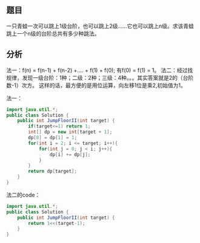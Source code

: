 ## 题目
一只青蛙一次可以跳上1级台阶，也可以跳上2级……它也可以跳上n级。求该青蛙跳上一个n级的台阶总共有多少种跳法。

## 分析
法一：f(n) = f(n-1) + f(n-2) +.... + f(1) + f(0); 有f(0) = f(1) = 1。
法二：经过找规律，发现一级台阶：1种；二级：2种；三级：4种。。。其实答案就是2的（台阶数-1）次方。
这样的话，最方便的是用位运算，向左移1位是乘2,初始值为1。

法一：
```java
import java.util.*;
public class Solution {
    public int JumpFloorII(int target) {
    	if(target<=1) return 1;
        int[] dp = new int[target + 1];
        dp[0] = dp[1] = 1;
        for(int i = 2; i <= target; i++){
            for(int j = 0; j < i; j++){
                dp[i] += dp[j];
            }
        }
        return dp[target];
    }
}
```
法二的code：
```java
import java.util.*;
public class Solution {
    public int JumpFloorII(int target) {
        return 1<<(target-1);
    }
}
```